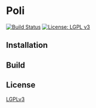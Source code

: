 # Poli

[![Build Status](https://travis-ci.org/shzlw/poli.svg?branch=master)](https://travis-ci.org/shzlw/poli)
[![License: LGPL v3](https://img.shields.io/badge/License-LGPLv3-blue.svg)](https://www.gnu.org/licenses/lgpl-3.0.en.html)

## Installation

## Build

## License

[LGPLv3](https://www.gnu.org/licenses/lgpl-3.0.en.html)